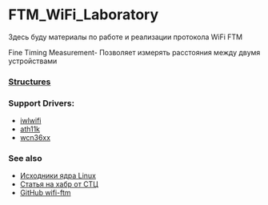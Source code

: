 # FTM_WiFi_Laboratory
Здесь буду материалы по работе и реализации протокола WiFi FTM

Fine Timing Measurement- Позволяет измерять расстояния между двумя устройствами

### [**Structures**](Structures/structures.md)

### Support Drivers:
* [iwlwifi](Drivers/iwlwifi/iwlwifi.md)
* [ath11k](Drivers/ath/ath11k/ath11k.md)
* [wcn36xx](Drivers/ath/wcn36xx/wcn36xx.md)

### See also
* [Исходники ядра Linux](https://github.com/torvalds/linux)
* [Статья на хабр от СТЦ](https://habr.com/ru/companies/stc_spb/articles/731530/)
* [GitHub wifi-ftm](https://github.com/domienschepers/wifi-ftm)
